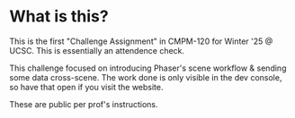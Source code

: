 # What is this?

This is the first "Challenge Assignment" in CMPM-120 for Winter '25 @ UCSC. This is essentially an attendence check.

This challenge focused on introducing Phaser's scene workflow & sending some data cross-scene. The work done is only visible in the dev console, so have that open if you visit the website.

These are public per prof's instructions.
